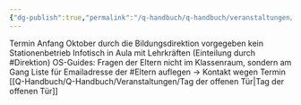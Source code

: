 ```yaml
---
{"dg-publish":true,"permalink":"/q-handbuch/q-handbuch/veranstaltungen/tag-der-wiener-schulen/"}
---
```


Termin Anfang Oktober durch die Bildungsdirektion vorgegeben
kein Stationenbetrieb
Infotisch in Aula mit Lehrkräften (Einteilung durch #Direktion)
OS-Guides: Fragen der Eltern nicht im Klassenraum, sondern am Gang
Liste für Emailadresse der #Eltern auflegen -> Kontakt wegen Termin [[Q-Handbuch/Q-Handbuch/Veranstaltungen/Tag der offenen Tür\|Tag der offenen Tür]] 